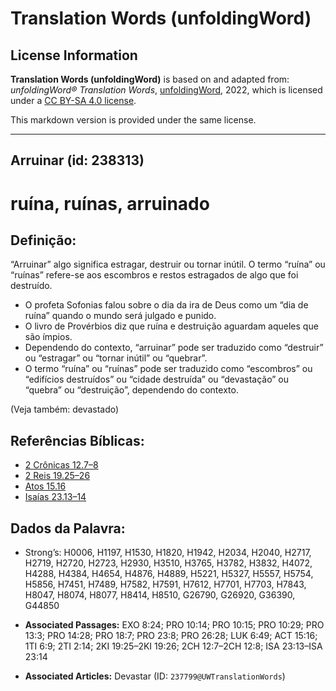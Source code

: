# Translation Words (unfoldingWord)

## License Information

**Translation Words (unfoldingWord)** is based on and adapted from: _unfoldingWord® Translation Words_, [unfoldingWord](https://unfoldingword.org/utw), 2022, which is licensed under a [CC BY-SA 4.0 license](https://creativecommons.org/licenses/by-sa/4.0/legalcode.en).

This markdown version is provided under the same license.



--------------------------------

## Arruinar (id: 238313)

ruína, ruínas, arruinado
========================

Definição:
----------

“Arruinar” algo significa estragar, destruir ou tornar inútil. O termo “ruína” ou “ruínas” refere\-se aos escombros e restos estragados de algo que foi destruído.

* O profeta Sofonias falou sobre o dia da ira de Deus como um “dia de ruína” quando o mundo será julgado e punido.
* O livro de Provérbios diz que ruína e destruição aguardam aqueles que são ímpios.
* Dependendo do contexto, “arruinar” pode ser traduzido como “destruir” ou “estragar” ou “tornar inútil” ou “quebrar”.
* O termo “ruína” ou “ruínas” pode ser traduzido como “escombros” ou “edifícios destruídos” ou “cidade destruída” ou “devastação” ou “quebra” ou “destruição”, dependendo do contexto.

(Veja também: devastado)

Referências Bíblicas:
---------------------

* [2 Crônicas 12\.7–8](https://ref.ly/2Chr12:7-2Chr12:8)
* [2 Reis 19\.25–26](https://ref.ly/2Kgs19:25-2Kgs19:26)
* [Atos 15\.16](https://ref.ly/Acts15:16)
* [Isaías 23\.13–14](https://ref.ly/Isa23:13-Isa23:14)

Dados da Palavra:
-----------------

* Strong’s: H0006, H1197, H1530, H1820, H1942, H2034, H2040, H2717, H2719, H2720, H2723, H2930, H3510, H3765, H3782, H3832, H4072, H4288, H4384, H4654, H4876, H4889, H5221, H5327, H5557, H5754, H5856, H7451, H7489, H7582, H7591, H7612, H7701, H7703, H7843, H8047, H8074, H8077, H8414, H8510, G26790, G26920, G36390, G44850

* **Associated Passages:** EXO 8:24; PRO 10:14; PRO 10:15; PRO 10:29; PRO 13:3; PRO 14:28; PRO 18:7; PRO 23:8; PRO 26:28; LUK 6:49; ACT 15:16; 1TI 6:9; 2TI 2:14; 2KI 19:25–2KI 19:26; 2CH 12:7–2CH 12:8; ISA 23:13–ISA 23:14
* **Associated Articles:** Devastar (ID: `237799@UWTranslationWords`)

